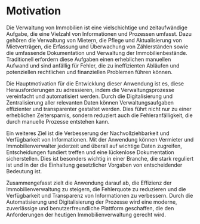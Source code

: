 # Motivation

Die Verwaltung von Immobilien ist eine vielschichtige und zeitaufwändige Aufgabe, die eine Vielzahl von Informationen und Prozessen umfasst. Dazu gehören die Verwaltung von Mietern, die Pflege und Aktualisierung von Mietverträgen, die Erfassung und Überwachung von Zählerständen sowie die umfassende Dokumentation und Verwaltung der Immobilienbestände. Traditionell erfordern diese Aufgaben einen erheblichen manuellen Aufwand und sind anfällig für Fehler, die zu ineffizienten Abläufen und potenziellen rechtlichen und finanziellen Problemen führen können.

Die Hauptmotivation für die Entwicklung dieser Anwendung ist es, diese Herausforderungen zu adressieren, indem die Verwaltungsprozesse vereinfacht und automatisiert werden. Durch die Digitalisierung und Zentralisierung aller relevanten Daten können Verwaltungsaufgaben effizienter und transparenter gestaltet werden. Dies führt nicht nur zu einer erheblichen Zeitersparnis, sondern reduziert auch die Fehleranfälligkeit, die durch manuelle Prozesse entstehen kann.

Ein weiteres Ziel ist die Verbesserung der Nachvollziehbarkeit und Verfügbarkeit von Informationen. Mit der Anwendung können Vermieter und Immobilienverwalter jederzeit und überall auf wichtige Daten zugreifen, Entscheidungen fundiert treffen und eine lückenlose Dokumentation sicherstellen. Dies ist besonders wichtig in einer Branche, die stark reguliert ist und in der die Einhaltung gesetzlicher Vorgaben von entscheidender Bedeutung ist.

Zusammengefasst zielt die Anwendung darauf ab, die Effizienz der Immobilienverwaltung zu steigern, die Fehlerquote zu reduzieren und die Verfügbarkeit und Transparenz von Informationen zu verbessern. Durch die Automatisierung und Digitalisierung der Prozesse wird eine moderne, zuverlässige und benutzerfreundliche Plattform geschaffen, die den Anforderungen der heutigen Immobilienverwaltung gerecht wird.